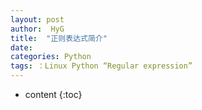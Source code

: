```yaml
---
layout: post
author:  HyG
title:  "正则表达式简介"
date:   
categories: Python
tags: ：Linux Python “Regular expression”
---
```


* content
{:toc}


